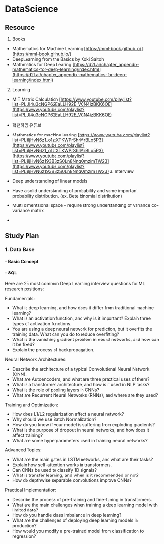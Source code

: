 # DataScience

## Resource

1. Books
- Mathematics for Machine Learning [https://mml-book.github.io/](https://mml-book.github.io/)
- DeepLearning from the Basics by Koki Saitoh
- Mathmatics for Deep Learing [https://d2l.ai/chapter_appendix-mathematics-for-deep-learning/index.html](https://d2l.ai/chapter_appendix-mathematics-for-deep-learning/index.html)
2. Learning
- MIT Matrix Calculation [https://www.youtube.com/playlist?list=PLUl4u3cNGP62EaLLH92E_VCN4izBKK6OE](https://www.youtube.com/playlist?list=PLUl4u3cNGP62EaLLH92E_VCN4izBKK6OE)
- 혁팬하임 유튜브
- Mathmatics for machine learing [https://www.youtube.com/playlist?list=PLiiljHvN6z1_o1ztXTKWPrShrMrBLo5P3](https://www.youtube.com/playlist?list=PLiiljHvN6z1_o1ztXTKWPrShrMrBLo5P3), [https://www.youtube.com/playlist?list=PLiiljHvN6z193BBzS0Ln8NnqQmzimTW23](https://www.youtube.com/playlist?list=PLiiljHvN6z193BBzS0Ln8NnqQmzimTW23)
  3. Interview
- Deep understanding of linear models
- Have a solid understanding of probability and some important probability distribution. (ex. Bete binomial distribution)
- Multi dimentsional space - require strong understanding of variance co-variance matrix

- 

## Study Plan

### 1. Data Base
#### - Basic Concept
#### - SQL

Here are 25 most common Deep Learning interview questions for ML research positions:

Fundamentals:
- What is deep learning, and how does it differ from traditional machine learning?
- What is an activation function, and why is it important? Explain three types of activation functions.
- You are using a deep neural network for prediction, but it overfits the training data. What can you do to reduce overfitting?
- What is the vanishing gradient problem in neural networks, and how can it be fixed?
- Explain the process of backpropagation.

Neural Network Architectures:
- Describe the architecture of a typical Convolutional Neural Network (CNN).
- What are Autoencoders, and what are three practical uses of them?
- What is a transformer architecture, and how is it used in NLP tasks?
- What is the role of pooling layers in CNNs?
- What are Recurrent Neural Networks (RNNs), and where are they used?

Training and Optimization:
- How does L1/L2 regularization affect a neural network?
- Why should we use Batch Normalization?
- How do you know if your model is suffering from exploding gradients?
- What is the purpose of dropout in neural networks, and how does it affect training?
- What are some hyperparameters used in training neural networks?

Advanced Topics:
- What are the main gates in LSTM networks, and what are their tasks?
- Explain how self-attention works in transformers.
- Can CNNs be used to classify 1D signals?
- What is transfer learning, and when is it recommended or not?
- How do depthwise separable convolutions improve CNNs?

Practical Implementation:
- Describe the process of pre-training and fine-tuning in transformers.
- What are the main challenges when training a deep learning model with limited data?
- How do you handle class imbalance in deep learning?
- What are the challenges of deploying deep learning models in production?
- How would you modify a pre-trained model from classification to regression?
